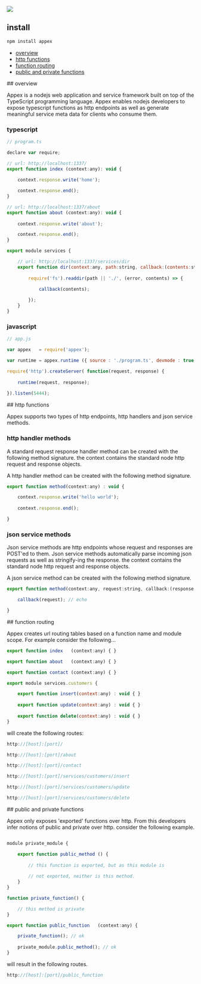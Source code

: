 ![](https://raw.github.com/sinclairzx81/appex/master/assets/logo.jpg)

## install

```javascript
npm install appex
```

* [overview](#overview)
* [http functions](#http_functions)
* [function routing](#function_routing)
* [public and private functions](#public_private)

<a name="overview" />
## overview

Appex is a nodejs web application and service framework built on top of the TypeScript programming language. Appex 
enables nodejs developers to expose typescript functions as http endpoints as well as generate meaningful service
meta data for clients who consume them. 

### typescript

```javascript
// program.ts

declare var require; 

// url: http://localhost:1337/
export function index (context:any): void { 
  
    context.response.write('home');

    context.response.end(); 
}

// url: http://localhost:1337/about
export function about (context:any): void { 
	
    context.response.write('about');

    context.response.end();
}

export module services {

    // url: http://localhost:1337/services/dir
    export function dir(context:any, path:string, callback:(contents:string[]) => void) {
        
        require('fs').readdir(path || './', (error, contents) => {
            
            callback(contents);

        });
    }
}

```

### javascript

```javascript
// app.js

var appex   = require('appex');

var runtime = appex.runtime ({ source : './program.ts', devmode : true });

require('http').createServer( function(request, response) {
    
    runtime(request, response);
    
}).listen(5444);
```
<a name="http_functions" />
## http functions

Appex supports two types of http endpoints, http handlers and json service methods. 

### http handler methods

A standard request response handler method can be created with the following method signature. the context
contains the standard node http request and response objects.

A http handler method can be created with the following method signature.

```javascript
export function method(context:any) : void {

	context.response.write('hello world');
	
	context.response.end();

}
```

### json service methods

Json service methods are http endpoints whose request and responses are POST'ed to them. Json service
methods automatically parse incoming json requests as well as stringify-ing the response. the context
contains the standard node http request and response objects.

A json service method can be created with the following method signature.

```javascript
export function method(context:any, request:string, callback:(response:any) => void) {

	callback(request); // echo

}
```
<a name="function_routing" />
## function routing

Appex creates url routing tables based on a function name and module scope. For example consider the following...

```javascript
export function index   (context:any) { }

export function about   (context:any) { }

export function contact (context:any) { }

export module services.customers {

	export function insert(context:any) : void { }
	
	export function update(context:any) : void { }
	
	export function delete(context:any) : void { }
}
```

will create the following routes:

```javascript
http://[host]:[port]/

http://[host]:[port]/about

http://[host]:[port]/contact

http://[host]:[port]/services/customers/insert

http://[host]:[port]/services/customers/update

http://[host]:[port]/services/customers/delete
```
<a name="public_private" />
## public and private functions

Appex only exposes 'exported' functions over http. From this developers infer notions of public and private over http. consider
the following example.

```javascript

module private_module {

	export function public_method () {
	
		// this function is exported, but as this module is 
		
		// not exported, neither is this method.
	}
}

function private_function() {

	// this method is private
}

export function public_function   (context:any) { 

	private_function(); // ok
	
	private_module.public_method(); // ok
}
```

will result in the following routes.

```javascript
http://[host]:[port]/public_function
```


